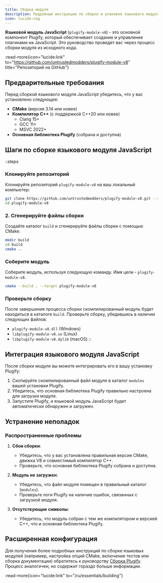 ```yaml
---
title: Сборка модуля
description: Подробные инструкции по сборке и упаковке языкового модуля JavaScript.
icon: lucide:cog
---
```


**Языковой модуль JavaScript** (`plugify-module-v8`) - это основной компонент Plugify, который обеспечивает создание и управление плагинами на JavaScript. Это руководство проведет вас через процесс сборки модуля из исходного кода.

:read-more{icon="lucide:link" to="https://github.com/untrustedmodders/plugify-module-v8" title="Репозиторий на GitHub"}

## **Предварительные требования**

Перед сборкой языкового модуля JavaScript убедитесь, что у вас установлено следующее:

- **CMake** (версия 3.14 или новее)
- **Компилятор C++** (с поддержкой C++20 или новее)
    - Clang 15+
    - GCC 11+
    - MSVC 2022+
- **Основная библиотека Plugify** (собрана и доступна)

## **Шаги по сборке языкового модуля JavaScript**

::steps
### **Клонируйте репозиторий**
Клонируйте репозиторий `plugify-module-v8` на ваш локальный компьютер:

```bash
git clone https://github.com/untrustedmodders/plugify-module-v8.git --recursive
cd plugify-module-v8
```

### **2. Сгенерируйте файлы сборки**
Создайте каталог `build` и сгенерируйте файлы сборки с помощью CMake:

```bash
mkdir build
cd build
cmake ..
```

### **Соберите модуль**
Соберите модуль, используя следующую команду. Имя цели - `plugify-module-v8`.

```bash
cmake --build . --target plugify-module-v8
```

### **Проверьте сборку**
После завершения процесса сборки скомпилированный модуль будет находиться в каталоге `build`. Проверьте сборку, убедившись в наличии следующих файлов:
- `plugify-module-v8.dll` (Windows)
- `libplugify-module-v8.so` (Linux)
- `libplugify-module-v8.dylib` (macOS)
::

## **Интеграция языкового модуля JavaScript**

После сборки модуля вы можете интегрировать его в вашу установку Plugify:

1. Скопируйте скомпилированный файл модуля в каталог `modules` вашей установки Plugify.
2. Убедитесь, что основная библиотека Plugify правильно настроена для загрузки модуля.
3. Запустите Plugify, и языковой модуль JavaScript будет автоматически обнаружен и загружен.

## **Устранение неполадок**

### **Распространенные проблемы**
1. **Сбои сборки**:
    - Убедитесь, что у вас установлена правильная версия CMake, движка V8 и совместимый компилятор C++.
    - Проверьте, что основная библиотека Plugify собрана и доступна.

2. **Модуль не загружен**:
    - Убедитесь, что файл модуля помещен в правильный каталог (`modules`).
    - Проверьте логи Plugify на наличие ошибок, связанных с загрузкой модуля.

3. **Отсутствующие символы**:
    - Убедитесь, что модуль собран с тем же компилятором и версией C++, что и основная библиотека Plugify.

## **Расширенная конфигурация**

Для получения более подробных инструкций по сборке языковых модулей (например, настройка опций CMake, включение тестов или сборка документации) обратитесь к руководству [Сборка Plugify](/essentials/building). Процесс аналогичен, но содержит гораздо больше информации.

:read-more{icon="lucide:link" to="/ru/essentials/building"}
